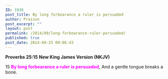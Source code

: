 ```yaml
---
ID: 1936
post_title: By long forbearance a ruler is persuaded
author: Praison
post_excerpt: ""
layout: post
permalink: /2014/09/long-forbearance-ruler-persuaded/
published: true
post_date: 2014-09-25 09:06:43
---
```

<strong>Proverbs 25:15</strong>
<strong> New King James Version (NKJV)</strong>

15 <span style="color: #ff00ff;"><strong>By long forbearance a ruler is persuaded</strong></span>,
And a gentle tongue breaks a bone.